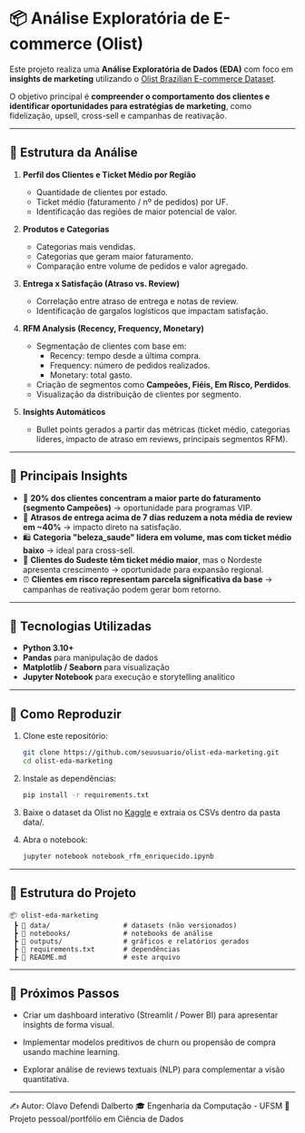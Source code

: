 # 📦 Análise Exploratória de E-commerce (Olist)

Este projeto realiza uma **Análise Exploratória de Dados (EDA)** com foco em **insights de marketing** utilizando o [Olist Brazilian E-commerce Dataset](https://www.kaggle.com/datasets/olistbr/brazilian-ecommerce).

O objetivo principal é **compreender o comportamento dos clientes e identificar oportunidades para estratégias de marketing**, como fidelização, upsell, cross-sell e campanhas de reativação.

---

## 🔹 Estrutura da Análise

1. **Perfil dos Clientes e Ticket Médio por Região**  
   - Quantidade de clientes por estado.  
   - Ticket médio (faturamento / nº de pedidos) por UF.  
   - Identificação das regiões de maior potencial de valor.  

2. **Produtos e Categorias**  
   - Categorias mais vendidas.  
   - Categorias que geram maior faturamento.  
   - Comparação entre volume de pedidos e valor agregado.  

3. **Entrega x Satisfação (Atraso vs. Review)**  
   - Correlação entre atraso de entrega e notas de review.  
   - Identificação de gargalos logísticos que impactam satisfação.  

4. **RFM Analysis (Recency, Frequency, Monetary)**  
   - Segmentação de clientes com base em:  
     - Recency: tempo desde a última compra.  
     - Frequency: número de pedidos realizados.  
     - Monetary: total gasto.  
   - Criação de segmentos como **Campeões, Fiéis, Em Risco, Perdidos**.  
   - Visualização da distribuição de clientes por segmento.  

5. **Insights Automáticos**  
   - Bullet points gerados a partir das métricas (ticket médio, categorias líderes, impacto de atraso em reviews, principais segmentos RFM).  

---

## 🔹 Principais Insights

- 🎯 **20% dos clientes concentram a maior parte do faturamento (segmento Campeões)** → oportunidade para programas VIP.  
- 🚚 **Atrasos de entrega acima de 7 dias reduzem a nota média de review em ~40%** → impacto direto na satisfação.  
- 🛍️ **Categoria "beleza_saude" lidera em volume, mas com ticket médio baixo** → ideal para cross-sell.  
- 📍 **Clientes do Sudeste têm ticket médio maior**, mas o Nordeste apresenta crescimento → oportunidade para expansão regional.  
- ⏰ **Clientes em risco representam parcela significativa da base** → campanhas de reativação podem gerar bom retorno.  

---

## 🔹 Tecnologias Utilizadas

- **Python 3.10+**  
- **Pandas** para manipulação de dados  
- **Matplotlib / Seaborn** para visualização  
- **Jupyter Notebook** para execução e storytelling analítico  

---

## 🔹 Como Reproduzir

1. Clone este repositório:  
   ```bash
   git clone https://github.com/seuusuario/olist-eda-marketing.git
   cd olist-eda-marketing
    ```

2. Instale as dependências:
   ```bash
   pip install -r requirements.txt
    ```

3. Baixe o dataset da Olist no [Kaggle](https://www.kaggle.com/datasets/olistbr/brazilian-ecommerce) e extraia os CSVs dentro da pasta data/.

4. Abra o notebook:
   ```bash
   jupyter notebook notebook_rfm_enriquecido.ipynb
    ```

---

## 🔹 Estrutura do Projeto

```
📦 olist-eda-marketing
 ┣ 📂 data/                  # datasets (não versionados)
 ┣ 📂 notebooks/             # notebooks de análise
 ┣ 📂 outputs/               # gráficos e relatórios gerados
 ┣ 📜 requirements.txt       # dependências
 ┣ 📜 README.md              # este arquivo
```

---

## 🔹 Próximos Passos

- Criar um dashboard interativo (Streamlit / Power BI) para apresentar insights de forma visual.

- Implementar modelos preditivos de churn ou propensão de compra usando machine learning.

- Explorar análise de reviews textuais (NLP) para complementar a visão quantitativa.

---
✍️ Autor: Olavo Defendi Dalberto
🎓 Engenharia da Computação - UFSM
📌 Projeto pessoal/portfólio em Ciência de Dados